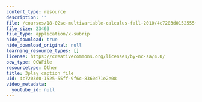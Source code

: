 ```yaml
---
content_type: resource
description: ''
file: /courses/18-02sc-multivariable-calculus-fall-2010/4c7203d0152555ff9f6c8360d71e2e08_6S3BJSsc72Q.vtt
file_size: 23463
file_type: application/x-subrip
hide_download: true
hide_download_original: null
learning_resource_types: []
license: https://creativecommons.org/licenses/by-nc-sa/4.0/
ocw_type: OCWFile
resourcetype: Other
title: 3play caption file
uid: 4c7203d0-1525-55ff-9f6c-8360d71e2e08
video_metadata:
  youtube_id: null
---
```

